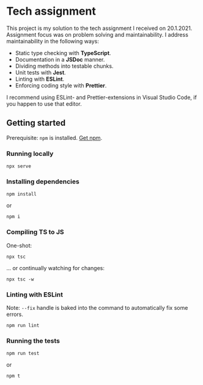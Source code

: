 # Tech assignment

This project is my solution to the tech assignment I received on 20.1.2021. Assignment focus was on problem solving and maintainability. I address maintainability in the following ways:

- Static type checking with **TypeScript**.
- Documentation in a **JSDoc** manner.
- Dividing methods into testable chunks.
- Unit tests with **Jest**.
- Linting with **ESLint**.
- Enforcing coding style with **Prettier**.

I recommend using ESLint- and Prettier-extensions in Visual Studio Code, if you happen to use that editor.

## Getting started

Prerequisite: `npm` is installed. [Get npm](https://www.npmjs.com/get-npm).

### Running locally

    npx serve

### Installing dependencies

    npm install

or

    npm i

### Compiling TS to JS

One-shot: 

    npx tsc

... or continually watching for changes:

    npx tsc -w

### Linting with ESLint

Note: `--fix` handle is baked into the command to automatically fix some errors.

    npm run lint

### Running the tests

    npm run test

or

    npm t
